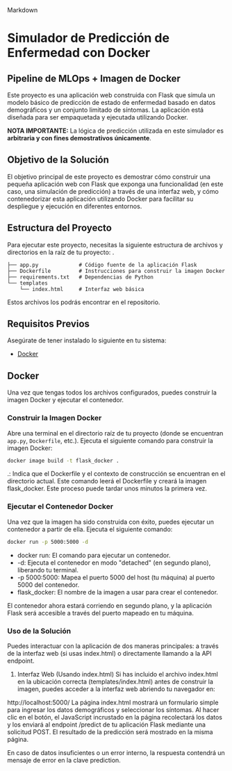 Markdown

# Simulador de Predicción de Enfermedad con Docker
## Pipeline de MLOps + Imagen de Docker

Este proyecto es una aplicación web  construida con Flask que simula un modelo básico de predicción de estado de enfermedad basado en datos demográficos y un conjunto limitado de síntomas. La aplicación está diseñada para ser empaquetada y ejecutada utilizando Docker.

**NOTA IMPORTANTE:** La lógica de predicción utilizada en este simulador es **arbitraria y con fines demostrativos únicamente**.

## Objetivo de la Solución

El objetivo principal de este proyecto es demostrar cómo construir una pequeña aplicación web con Flask que exponga una funcionalidad (en este caso, una simulación de predicción) a través de una interfaz web, y cómo contenedorizar esta aplicación utilizando Docker para facilitar su despliegue y ejecución en diferentes entornos.

## Estructura del Proyecto

Para ejecutar este proyecto, necesitas la siguiente estructura de archivos y directorios en la raíz de tu proyecto:
.
```text
├── app.py             # Código fuente de la aplicación Flask
├── Dockerfile         # Instrucciones para construir la imagen Docker
├── requirements.txt   # Dependencias de Python
└── templates
    └── index.html     # Interfaz web básica
```

Estos archivos los podrás encontrar en el repositorio.

## Requisitos Previos

Asegúrate de tener instalado lo siguiente en tu sistema:

* [Docker](https://www.docker.com/get-started)

## Docker

Una vez que tengas todos los archivos configurados, puedes construir la imagen Docker y ejecutar el contenedor.

### Construir la Imagen Docker

Abre una terminal en el directorio raíz de tu proyecto (donde se encuentran `app.py`, `Dockerfile`, etc.). Ejecuta el siguiente comando para construir la imagen Docker:

```bash
docker image build -t flask_docker .
```
.: Indica que el Dockerfile y el contexto de construcción se encuentran en el directorio actual.
Este comando leerá el Dockerfile y creará la imagen flask_docker. Este proceso puede tardar unos minutos la primera vez.

### Ejecutar el Contenedor Docker
Una vez que la imagen ha sido construida con éxito, puedes ejecutar un contenedor a partir de ella. Ejecuta el siguiente comando:

```bash
docker run -p 5000:5000 -d 
```

* docker run: El comando para ejecutar un contenedor.
* -d: Ejecuta el contenedor en modo "detached" (en segundo plano), liberando tu terminal.
* -p 5000:5000: Mapea el puerto 5000 del host (tu máquina) al puerto 5000 del contenedor.
* flask_docker: El nombre de la imagen a usar para crear el contenedor.

El contenedor ahora estará corriendo en segundo plano, y la aplicación Flask será accesible a través del puerto mapeado en tu máquina.

### Uso de la Solución
Puedes interactuar con la aplicación de dos maneras principales: a través de la interfaz web (si usas index.html) o directamente llamando a la API endpoint.

1. Interfaz Web (Usando index.html)
Si has incluido el archivo index.html en la ubicación correcta (templates/index.html) antes de construir la imagen, puedes acceder a la interfaz web abriendo tu navegador en:

http://localhost:5000/
La página index.html mostrará un formulario simple para ingresar los datos demográficos y seleccionar los síntomas. Al hacer clic en el botón, el JavaScript incrustado en la página recolectará los datos y los enviará al endpoint /predict de tu aplicación Flask mediante una solicitud POST. El resultado de la predicción será mostrado en la misma página.



En caso de datos insuficientes o un error interno, la respuesta contendrá un mensaje de error en la clave prediction.
